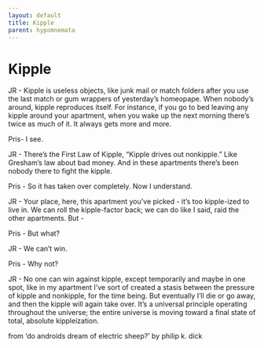 ```yaml
---
layout: default
title: Kipple
parent: hypomnemata
---
```

# Kipple

JR - Kipple is useless objects, like junk mail or match folders after you use the last match or gum wrappers of yesterday’s homeopape. When nobody’s around, kipple reproduces itself. For instance, if you go to bed leaving any kipple around your apartment, when you wake up the next morning there’s twice as much of it. It always gets more and more.

Pris- I see.

JR - There’s the First Law of Kipple, “Kipple drives out nonkipple.” Like Gresham’s law about bad money. And in these apartments there’s been nobody there to fight the kipple.

Pris - So it has taken over completely. Now I understand.

JR - Your place, here, this apartment you’ve picked - it’s too kipple-ized to live in. We can roll the kipple-factor back; we can do like I said, raid the other apartments. But -

Pris - But what?

JR - We can’t win.

Pris - Why not?

JR - No one can win against kipple, except temporarily and maybe in one spot, like in my apartment I’ve sort of created a stasis between the pressure of kipple and nonkipple, for the time being. But eventually I’ll die or go away, and then the kipple will again take over. It’s a universal principle operating throughout the universe; the entire universe is moving toward a final state of total, absolute kippleization.

from ‘do androids dream of electric sheep?’ by philip k. dick
